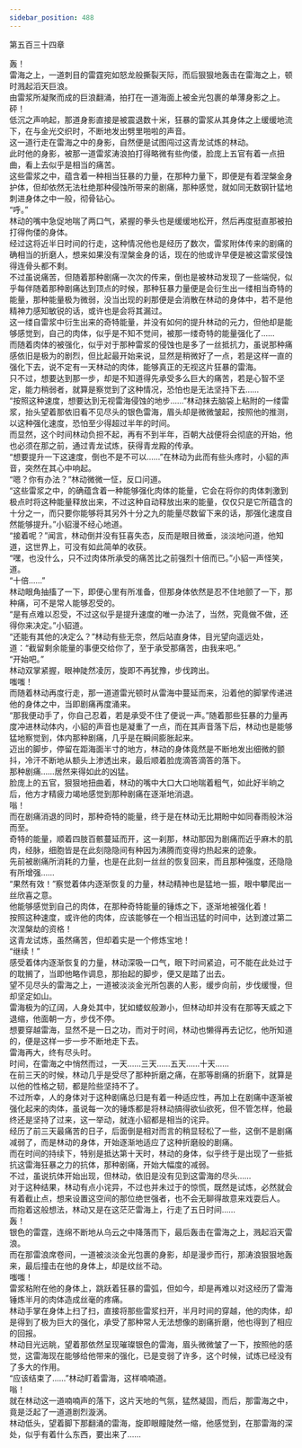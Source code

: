 ```yaml
---
sidebar_position: 488
---
```

 第五百三十四章


轰！  
雷海之上，一道刺目的雷霆宛如怒龙般撕裂天际，而后狠狠地轰击在雷海之上，顿时溅起滔天巨浪。  
由雷浆所凝聚而成的巨浪翻涌，拍打在一道海面上被金光包裹的单薄身影之上。  
砰！  
低沉之声响起，那道身影直接是被震退数十米，狂暴的雷浆从其身体之上缓缓地流下，在与金光交织时，不断地发出劈里啪啦的声音。  
这一道行走在雷海之中的身影，自然便是试图闯过这青龙试炼的林动。  
此时他的身影，被那一道雷浆涛浪拍打得略微有些佝偻，脸庞上五官有着一点扭曲，看上去似乎是相当的痛苦。  
这些雷浆之中，蕴含着一种相当狂暴的力量，在那种力量下，即便是有着涅槃金身护体，但却依然无法杜绝那种侵蚀所带来的剧痛，那种感觉，就如同无数钢针猛地刺进身体之中一般，彻骨钻心。  
“呼。”  
林动的嘴中急促地喘了两口气，紧握的拳头也是缓缓地松开，然后再度挺直那被拍打得佝偻的身体。  
经过这将近半日时间的行走，这种情况他也是经历了数次，雷浆附体传来的剧痛的确相当的折磨人，想来如果没有涅槃金身的话，现在的他或许早便是被这雷浆侵蚀得连骨头都不剩。  
不过虽说痛苦，但随着那种剧痛一次次的传来，倒也是被林动发现了一些端倪，似乎每伴随着那种剧痛达到顶点的时候，那种狂暴力量便是会衍生出一缕相当奇特的能量，那种能量极为微弱，没当出现的刹那便是会消散在林动的身体中，若不是他精神力感知敏锐的话，或许也是会将其漏过。  
这一缕自雷浆中衍生出来的奇特能量，并没有如何的提升林动的元力，但他却是能够感觉到，自己的肉体，似乎是不知不觉间，被那一缕奇特的能量强化了……  
而随着肉体的被强化，似乎对于那种雷浆的侵蚀也是多了一丝抵抗力，虽说那种痛感依旧是极为的剧烈，但比起最开始来说，显然是稍微好了一点，若是这样一直的强化下去，说不定有一天林动的肉体，能够真正的无视这片狂暴的雷海。  
只不过，想要达到那一步，却是不知道得先承受多么巨大的痛苦，若是心智不坚定，能力稍弱者，就算是察觉到了这种情况，恐怕也是无法坚持下去……  
“按照这种速度，想要达到无视雷海侵蚀的地步……”林动抹去脑袋上粘附的一缕雷浆，抬头望着那依旧看不见尽头的银色雷海，眉头却是微微皱起，按照他的推测，以这种强化速度，恐怕至少得超过半年的时间。  
而显然，这个时间林动负担不起，再有不到半年，百朝大战便将会彻底的开始，他也必须在那之前，通过青龙试炼，获得青龙殿的传承。  
“想要提升一下这速度，倒也不是不可以……”在林动为此而有些头疼时，小貂的声音，突然在其心中响起。  
“嗯？你有办法？”林动微微一怔，反口问道。  
“这些雷浆之中，的确蕴含着一种能够强化肉体的能量，它会在将你的肉体刺激到极点时将这种能量释放出来，不过这种自动释放出来的能量，仅仅只是它所蕴含的十分之一，而只要你能够将其另外十分之九的能量尽数留下来的话，那强化速度自然能够提升。”小貂漫不经心地道。  
“接着呢？”闻言，林动倒并没有狂喜失态，反而是眼目微垂，淡淡地问道，他知道，这世界上，可没有如此简单的收获。  
“嘿，也没什么，只不过肉体所承受的痛苦比之前强烈十倍而已。”小貂一声怪笑，道。  
“十倍……”  
林动眼角抽搐了一下，即便心里有所准备，但那身体依然是忍不住地颤了一下，那种痛，可不是常人能够忍受的。  
“是有点难以忍受，不过这似乎是提升速度的唯一办法了，当然，究竟做不做，还得你来决定。”小貂道。  
“还能有其他的决定么？”林动有些无奈，然后站直身体，目光望向遥远处，道：“截留剩余能量的事便交给你了，至于承受那痛苦，由我来吧。”  
“开始吧。”  
林动双掌紧握，眼神陡然凌厉，旋即不再犹豫，步伐跨出。  
嗤嗤！  
而随着林动再度行走，那一道道雷光顿时从雷海中蔓延而来，沿着他的脚掌传递进他的身体之中，当即剧痛再度涌来。  
“那我便动手了，你自己忍着，若是承受不住了便说一声。”随着那些狂暴的力量再度冲进林动体内，小貂的声音也是凝重了一点，而在其声音落下后，林动也是能够猛地察觉到，体内那种剧痛，几乎是在瞬间膨胀起来。  
迈出的脚步，停留在距海面半寸的地方，林动的身体竟然是不断地发出细微的颤抖，冷汗不断地从额头上渗透出来，最后顺着脸庞滴答滴答的落下。  
那种剧痛……居然来得如此的凶猛。  
脸庞上的五官，狠狠地扭曲着，林动的嘴中大口大口地喘着粗气，如此好半晌之后，他方才精疲力竭地感觉到那种剧痛在逐渐地消退。  
嗡！  
而在剧痛消退的同时，那种奇特的能量，终于是在林动无比期盼中如同春雨般沐浴而至。  
奇特的能量，顺着四肢百骸蔓延而开，这一刹那，林动那因为剧痛而近乎麻木的肌肉，经脉，细胞皆是在此刻隐隐间有种因为沸腾而变得灼热起来的迹象。  
先前被剧痛所消耗的力量，也是在此刻一丝丝的恢复回来，而且那种强度，还隐隐有所增强……  
“果然有效！”察觉着体内逐渐恢复的力量，林动精神也是猛地一振，眼中攀爬出一丝欣喜之意。  
他能够感觉到自己的肉体，在那种奇特能量的锤炼之下，逐渐地被强化着！  
按照这种速度，或许他的肉体，应该能够在一个相当迅猛的时间中，达到渡过第二次涅槃劫的资格！  
这青龙试炼，虽然痛苦，但却着实是一个修炼宝地！  
“继续！”  
感受着体内逐渐恢复的力量，林动深吸一口气，眼下时间紧迫，可不能在此处过于的耽搁了，当即他略作调息，那抬起的脚步，便又是踏了出去。  
望不见尽头的雷海之上，一道被淡淡金光所包裹的人影，缓步向前，步伐缓慢，但却坚定如山。  
雷海极为的辽阔，人身处其中，犹如蝼蚁般渺小，但林动却并没有在那等天威之下退缩，他面朝一方，步伐不停。  
想要穿越雷海，显然不是一日之功，而对于时间，林动也懒得再去记忆，他所知道的，便是这样一步一步不断地走下去。  
雷海再大，终有尽头时。  
时间，在雷海之中悄然而过，一天……三天……五天……十天……  
在前三天的时候，林动几乎是受尽了那种折磨之痛，在那等剧痛的折磨下，就算是以他的性格之韧，都是险些坚持不了。  
不过所幸，人的身体对于这种剧痛总归是有着一种适应性，再加上在剧痛中逐渐被强化起来的肉体，虽说每一次的锤炼都是将林动搞得欲仙欲死，但不管怎样，他最终还是坚持了过来，这一举动，就连小貂都是相当的诧异。  
经历了前三天最痛苦的日子，后面倒是相对而言的稍显轻松了一些，这倒不是剧痛减弱了，而是林动的身体，开始逐渐地适应了这种折磨般的剧痛。  
而在时间的持续下，特别是抵达第十天时，林动的身体，似乎终于是出现了一些抵抗这雷海狂暴之力的抗体，那种剧痛，开始大幅度的减弱。  
不过，虽说抗体开始出现，但林动，依旧是没有见到这雷海的尽头……  
对于这种结果，林动有点小诧异，不过也并未过于的惊慌，既然是试炼，必然就会有着截止点，想来设置这空间的那位绝世强者，也不会无聊得故意来戏耍后人。  
而抱着这般想法，林动又是在这茫茫雷海上，行走了五日时间……  
轰！  
银色的雷霆，连绵不断地从乌云之中降落而下，最后轰击在雷海之上，溅起滔天雷浪。  
而在那雷浪席卷间，一道被淡淡金光包裹的身影，却是漫步而行，那涛浪狠狠地轰来，最后撞击在他的身体上，却是纹丝不动。  
嗤嗤！  
雷浆粘附在他的身体上，跳跃着狂暴的雷弧，但如今，却是再难以对这经历了雷海锤炼半月的肉体造成丝毫的疼痛。  
林动手掌在身体上扫了扫，直接将那些雷浆扫开，半月时间的穿越，他的肉体，却是得到了极为巨大的强化，承受了那种常人无法想像的剧痛折磨，他也得到了相应的回报。  
林动目光远眺，望着那依然呈现璀璨银色的雷海，眉头微微皱了一下，按照他的感觉，这雷海现在能够给他带来的强化，已是变弱了许多，这个时候，试炼已经没有了多大的作用。  
“应该结束了……”林动盯着雷海，这样喃喃道。  
嗡！  
就在林动这一道喃喃声的落下，这片天地的气氛，猛然凝固，而后，那雷海之中，竟是泛起了一道道剧烈漩涡。  
林动低头，望着脚下那翻涌的雷海，旋即眼瞳陡然一缩，他感觉到，在那雷海的深处，似乎有着什么东西，要出来了……  
  
  
